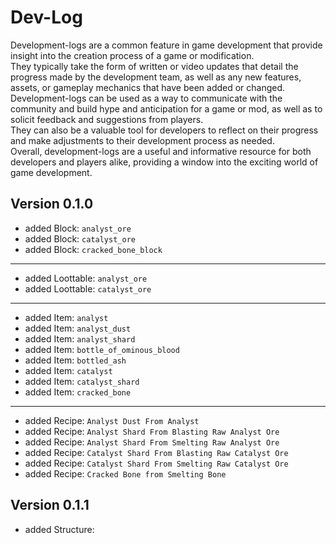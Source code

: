 # Dev-Log
Development-logs are a common feature in game development that provide insight into the creation process of a game or modification.  
They typically take the form of written or video updates that detail the progress made by the development team, as well as any new features, assets, or gameplay mechanics that have been added or changed.  
Development-logs can be used as a way to communicate with the community and build hype and anticipation for a game or mod, as well as to solicit feedback and suggestions from players.  
They can also be a valuable tool for developers to reflect on their progress and make adjustments to their development process as needed.  
Overall, development-logs are a useful and informative resource for both developers and players alike, providing a window into the exciting world of game development.  

## Version 0.1.0
- added Block: ```analyst_ore```
- added Block: ```catalyst_ore```
- added Block: ```cracked_bone_block```
---
- added Loottable: ```analyst_ore```
- added Loottable: ```catalyst_ore```
---
- added Item: ```analyst```
- added Item: ```analyst_dust```
- added Item: ```analyst_shard```
- added Item: ```bottle_of_ominous_blood```
- added Item: ```bottled_ash```
- added Item: ```catalyst```
- added Item: ```catalyst_shard```
- added Item: ```cracked_bone```
---
- added Recipe: ```Analyst Dust From Analyst```
- added Recipe: ```Analyst Shard From Blasting Raw Analyst Ore```
- added Recipe: ```Analyst Shard From Smelting Raw Analyst Ore```
- added Recipe: ```Catalyst Shard From Blasting Raw Catalyst Ore```
- added Recipe: ```Catalyst Shard From Smelting Raw Catalyst Ore```
- added Recipe: ```Cracked Bone from Smelting Bone```

## Version 0.1.1
- added Structure: ``` ```
